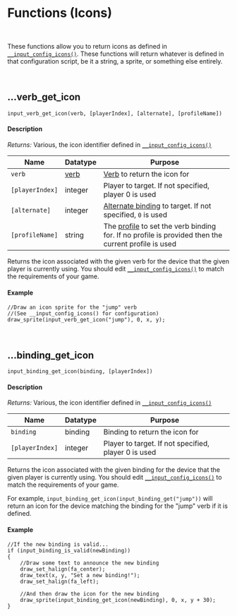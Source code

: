 # Functions (Icons)

&nbsp;

These functions allow you to return icons as defined in [`__input_config_icons()`](Icon-Config). These functions will return whatever is defined in that configuration script, be it a string, a sprite, or something else entirely.

&nbsp;

## …verb_get_icon

`input_verb_get_icon(verb, [playerIndex], [alternate], [profileName])`

<!-- tabs:start -->

#### **Description**

_Returns:_ Various, the icon identifier defined in [`__input_config_icons()`](Config-Macros?id=icons)

|Name           |Datatype                             |Purpose                                                                                                        |
|---------------|-------------------------------------|---------------------------------------------------------------------------------------------------------------|
|`verb`         |[verb](Verbs-and-Bindings) |[Verb](Verbs-and-Bindings) to return the icon for                                                    |
|`[playerIndex]`|integer                              |Player to target. If not specified, player 0 is used                                                           |
|`[alternate]`  |integer                              |[Alternate binding](Verbs-and-Bindings) to target. If not specified, `0` is used                               |
|`[profileName]`|string                               |The [profile](Profiles) to set the verb binding for. If no profile is provided then the current profile is used|

Returns the icon associated with the given verb for the device that the given player is currently using. You should edit [`__input_config_icons()`](Icon-Config) to match the requirements of your game.

#### **Example**

```gml
//Draw an icon sprite for the "jump" verb
//(See __input_config_icons() for configuration)
draw_sprite(input_verb_get_icon("jump"), 0, x, y);
```

<!-- tabs:end -->

&nbsp;

## …binding_get_icon

`input_binding_get_icon(binding, [playerIndex])`

<!-- tabs:start -->

#### **Description**

_Returns:_ Various, the icon identifier defined in [`__input_config_icons()`](Icon-Config)

|Name           |Datatype|Purpose                                             |
|---------------|--------|----------------------------------------------------|
|`binding`      |binding |Binding to return the icon for                      |
|`[playerIndex]`|integer |Player to target. If not specified, player 0 is used|

Returns the icon associated with the given binding for the device that the given player is currently using. You should edit [`__input_config_icons()`](Icon-Config) to match the requirements of your game.

For example, `input_binding_get_icon(input_binding_get("jump"))` will return an icon for the device matching the binding for the "jump" verb if it is defined.

#### **Example**

```gml
//If the new binding is valid...
if (input_binding_is_valid(newBinding))
{
	//Draw some text to announce the new binding
	draw_set_halign(fa_center);
	draw_text(x, y, "Set a new binding!");
	draw_set_halign(fa_left);

	//And then draw the icon for the new binding
	draw_sprite(input_binding_get_icon(newBinding), 0, x, y + 30);
}
```

<!-- tabs:end -->
